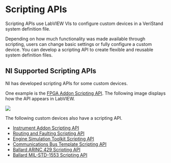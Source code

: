 # Scripting APIs

Scripting APIs use LabVIEW VIs to configure custom devices in a VeriStand system definition file.

Depending on how much functionality was made available through scripting, users can change basic settings or fully configure a custom device. You can develop a scripting API to create flexible and reusable system definition files.

## NI Supported Scripting APIs

NI has developed scripting APIs for some custom devices.

One example is the [FPGA Addon Scripting API](https://github.com/ni/niveristand-fpga-addon-custom-device/blob/main/Source/Quick%20Start%20Documentation/FPGA%20Addon%20Quick%20Start%20Guide.md#scripting-api). The following image displays how the API appears in LabVIEW.

![](images/main_palette.png)

The following custom devices also have a scripting API.

* [Instrument Addon Scripting API](https://github.com/ni/niveristand-instrument-addon-custom-device/blob/main/Source/Quick%20Start%20Documentation/Instrument%20Addon%20Quick%20Start%20Guide.md#scripting-api)<br />
* [Routing and Faulting Scripting API](https://github.com/ni/niveristand-routing-and-faulting-custom-device/blob/main/Docs/User%20Guide.md#scripting-api)<br />
* [Engine Simulation Toolkit Scripting API](https://github.com/ni/niveristand-engine-simulation-toolkit-custom-device/tree/main/Source/Scripting%20API)<br />
* [Communications Bus Template Scripting API](https://github.com/ni/niveristand-communications-bus-template/tree/main/Source/Custom%20Device%20Support/Scripting)<br />
* [Ballard ARINC 429 Scripting API](https://github.com/ni/niveristand-ballard-arinc429-custom-device/blob/main/Docs/User%20Guide/User%20Guide.md#scripting-the-custom-device-configuration)<br />
* [Ballard MIL-STD-1553 Scripting API](https://github.com/ni/niveristand-ballard-milStd1553-custom-device/tree/main/Source/Scripting%20Examples)<br />

<br />